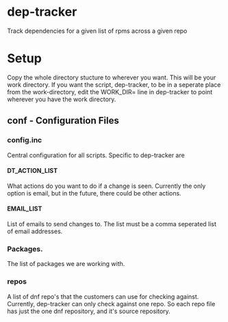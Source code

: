 # dep-tracker
Track dependencies for a given list of rpms across a given repo

# Setup
Copy the whole directory stucture to wherever you want.  This will be your work directory.
If you want the script, dep-tracker, to be in a seperate place from the work-directory, edit the WORK_DIR= line in dep-tracker to point wherever you have the work directory.

## conf - Configuration Files

### config.inc
Central configuration for all scripts.
Specific to dep-tracker are

#### DT_ACTION_LIST
What actions do you want to do if a change is seen.
Currently the only option is email, but in the future, there could be other actions.

#### EMAIL_LIST
List of emails to send changes to.
The list must be a comma seperated list of email addresses.

### Packages.<arch>
The list of packages we are working with.

### repos
A list of dnf repo's that the customers can use for checking against.  Currently, dep-tracker can only check against one repo.  So each repo file has just the one dnf repository, and it's source repository.

